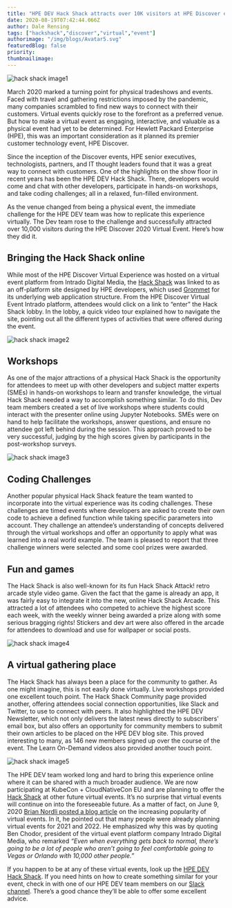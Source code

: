 ```yaml
---
title: "HPE DEV Hack Shack attracts over 10K visitors at HPE Discover event"
date: 2020-08-19T07:42:44.066Z
author: Dale Rensing 
tags: ["hackshack","discover","virtual","event"]
authorimage: "/img/blogs/Avatar5.svg"
featuredBlog: false
priority:
thumbnailimage:
---
```

![hack shack image1](https://hpe-developer-portal.s3.amazonaws.com/uploads/media/2020/7/hack-shack-image1-1597850961298.png)

March 2020 marked a turning point for physical tradeshows and events. Faced with travel and gathering restrictions imposed by the pandemic, many companies scrambled to find new ways to connect with their customers. Virtual events quickly rose to the forefront as a preferred venue. But how to make a virtual event as engaging, interactive, and valuable as a physical event had yet to be determined. For Hewlett Packard Enterprise (HPE), this was an important consideration as it planned its premier customer technology event, HPE Discover.

Since the inception of the Discover events, HPE senior executives, technologists, partners, and IT thought leaders found that it was a great way to connect with customers. One of the highlights on the show floor in recent years has been the HPE DEV Hack Shack. There, developers would come and chat with other developers, participate in hands-on workshops, and take coding challenges; all in a relaxed, fun-filled environment. 

As the venue changed from being a physical event, the immediate challenge for the HPE DEV team was how to replicate this experience virtually. The Dev team rose to the challenge and successfully attracted over 10,000 visitors during the HPE Discover 2020 Virtual Event. Here’s how they did it.

## Bringing the Hack Shack online

While most of the HPE Discover Virtual Experience was hosted on a virtual event platform from Intrado Digital Media, the [Hack Shack](/hackshack/) was linked to as an off-platform site designed by HPE developers, which used [Grommet](https://developer.hpe.com/platform/grommet/home) for its underlying web application structure. From the HPE Discover Virtual Event Intrado platform, attendees would click on a link to “enter” the Hack Shack lobby. In the lobby, a quick video tour explained how to navigate the site, pointing out all the different types of activities that were offered during the event.


![hack shack image2](https://hpe-developer-portal.s3.amazonaws.com/uploads/media/2020/7/hack-shack-image2-1597850953889.png)

## Workshops

As one of the major attractions of a physical Hack Shack is the opportunity for attendees to meet up with other developers and subject matter experts (SMEs) in hands-on workshops to learn and transfer knowledge, the virtual Hack Shack needed a way to accomplish something similar. To do this, Dev team members created a set of live workshops where students could interact with the presenter online using Jupyter Notebooks. SMEs were on hand to help facilitate the workshops, answer questions, and ensure no attendee got left behind during the session. This approach proved to be very successful, judging by the high scores given by participants in the post-workshop surveys. 


![hack shack image3](https://hpe-developer-portal.s3.amazonaws.com/uploads/media/2020/7/hack-shack-image3-1597850947424.png)

## Coding Challenges

Another popular physical Hack Shack feature the team wanted to incorporate into the virtual experience was its coding challenges. These challenges are timed events where developers are asked to create their own code to achieve a defined function while taking specific parameters into account. They challenge an attendee’s understanding of concepts delivered through the virtual workshops and offer an opportunity to apply what was learned into a real world example. The team is pleased to report that three challenge winners were selected and some cool prizes were awarded.

## Fun and games

The Hack Shack is also well-known for its fun Hack Shack Attack! retro arcade style video game. Given the fact that the game is already an app, it was fairly easy to integrate it into the new, online Hack Shack Arcade. This attracted a lot of attendees who competed to achieve the highest score each week, with the weekly winner being awarded a prize along with some serious bragging rights! Stickers and dev art were also offered in the arcade for attendees to download and use for wallpaper or social posts.


![hack shack image4](https://hpe-developer-portal.s3.amazonaws.com/uploads/media/2020/7/hack-shack-image4-1597853418103.png)

## A virtual gathering place

The Hack Shack has always been a place for the community to gather. As one might imagine, this is not easily done virtually. Live workshops provided one excellent touch point. The Hack Shack Community page provided another, offering attendees social connection opportunities, like Slack and Twitter, to use to connect with peers. It also highlighted the HPE DEV Newsletter, which not only delivers the latest news directly to subscribers' email box, but also offers an opportunity for community members to submit their own articles to be placed on the HPE DEV blog site. This proved interesting to many, as 146 new members signed up over the course of the event. The Learn On-Demand videos also provided another touch point.


![hack shack image5](https://hpe-developer-portal.s3.amazonaws.com/uploads/media/2020/7/hack-shack-image5-1597850929851.png)

The HPE DEV team worked long and hard to bring this experience online where it can be shared with a much broader audience. We are now participating at KubeCon + CloudNativeCon EU and are planning to offer the [Hack Shack](/hackshack/) at other future virtual events. It’s no surprise that virtual events will continue on into the foreseeable future. As a matter of fact, on June 9, 2020 [Brian Nordli posted a blog article](https://builtin.com/marketing/virtual-event-engagement-strategies) on the increasing popularity of virtual events. In it, he pointed out that many people were already planning virtual events for 2021 and 2022. He emphasized why this was by quoting Ben Chodor, president of the virtual event platform company Intrado Digital Media, who remarked *“Even when everything gets back to normal, there’s going to be a lot of people who aren’t going to feel comfortable going to Vegas or Orlando with 10,000 other people.”*

If you happen to be at any of these virtual events, look up the [HPE DEV Hack Shack](/hackshack/). If you need hints on how to create something similar for your event, check in with one of our HPE DEV team members on our [Slack channel](https://slack.hpedev.io/). There’s a good chance they’ll be able to offer some excellent advice.
